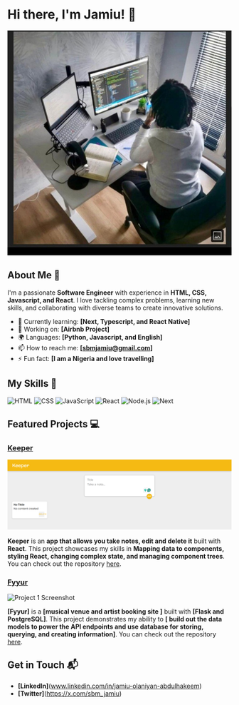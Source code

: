 # Hi there, I'm Jamiu! 👋

![Banner Image](banner.jpg)

## About Me 🚀

I'm a passionate **Software Engineer** with experience in **HTML, CSS, Javascript, and React**. I love tackling complex problems, learning new skills, and collaborating with diverse teams to create innovative solutions.

- 🌱 Currently learning: **[Next, Typescript, and React Native]**
- 🔭 Working on: **[Airbnb Project]**
- 🌍 Languages: **[Python, Javascript, and English]**
- 📫 How to reach me: **[sbmjamiu@gmail.com]**
- ⚡ Fun fact: **[I am a Nigeria and love travelling]**

## My Skills 🧠

![HTML](https://img.shields.io/badge/-HTML-E34F26?style=flat-square&logo=html5&logoColor=white)
![CSS](https://img.shields.io/badge/-CSS-1572B6?style=flat-square&logo=css3&logoColor=white)
![JavaScript](https://img.shields.io/badge/-JavaScript-F7DF1E?style=flat-square&logo=javascript&logoColor=black)
![React](https://img.shields.io/badge/-React-61DAFB?style=flat-square&logo=react&logoColor=black)
![Node.js](https://img.shields.io/badge/-Node.js-339933?style=flat-square&logo=node.js&logoColor=white)
![Next](https://img.shields.io/badge/next%20js-000000?style=for-the-badge&logo=nextdotjs&logoColor=white)

## Featured Projects 💻

### [Keeper](https://pogqj.csb.app)

![Project 2 Screenshot](keeper.png)

**Keeper** is an **app that allows you take notes, edit and delete it** built with **React**. This project showcases my skills in **Mapping data to components, styling React, changing complex state, and managing component trees**. You can check out the repository [here](https://github.com/sbmjamiu/Keeper).

### [Fyyur](project_1_link)

![Project 1 Screenshot](project_1_screenshot_url)

**[Fyyur]** is a **[musical venue and artist booking site ]** built with **[Flask and PostgreSQL]**. This project demonstrates my ability to **[ build out the data models to power the API endpoints and use database for storing, querying, and creating information]**. You can check out the repository [here](https://github.com/sbmjamiu/FyyurProject).


## Get in Touch 📬

- **[LinkedIn]**(www.linkedin.com/in/jamiu-olaniyan-abdulhakeem)
- **[Twitter]**(https://x.com/sbm_jamiu)


